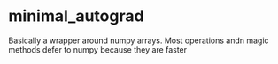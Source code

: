 # minimal_autograd
Basically a wrapper around numpy arrays.
Most operations andn magic methods defer to numpy because they are faster
